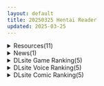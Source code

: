 ```yaml
---
layout: default
title: 20250325 Hentai Reader
updated: 2025-03-25
---
```


<details class='content-parent'>
<summary>
Resources(11)
</summary>
<details class='content-child'>
<summary>
<span class='rss-title'> [P站ID=111455072][gweda] fanbox 合集至25.3 [40G] </span> <a class='rss-link' href='https://gmgard.com/gm128915' target='_blank'>&nbsp;</a>
<div class='rss-published'> 🕛 20250324 19:30:48</div>
</summary>
<img src="https://static.gmgard.us/Images/upload/20743250330479276.jpg" /><br /><p>不知道是因为省事还是啥，每个图都是脱光的，其实有的穿衣服更色。全为无修正日语+韩语，打码的版本没下。</p>
</details>
<details class='content-child'>
<summary>
<span class='rss-title'> [動画置場 (フリム)][Flim13] 蜜姫 - 登校前の娘[fantia] </span> <a class='rss-link' href='https://gmgard.com/gm128907' target='_blank'>&nbsp;</a>
<div class='rss-published'> 🕛 20250324 17:37:31</div>
</summary>
<img src="https://static.gmgard.us/Images/upload/53318240010188224.jpg" /><br /><p>不愧是動画置場 (フリム)质量就是高啊</p>
</details>
<details class='content-child'>
<summary>
<span class='rss-title'> [自购][めろんぱんつ ][RJ364257]鋼鉄ヒロインThePinch! </span> <a class='rss-link' href='https://gmgard.com/gm128914' target='_blank'>&nbsp;</a>
<div class='rss-published'> 🕛 20250324 16:12:02</div>
</summary>
<img src="https://static.gmgard.us/Images/upload/16764250008170645.jpg" /><br /><p>21年的老游戏了，一直没有资源流出</p>
</details>
<details class='content-child'>
<summary>
<span class='rss-title'> [匿名汉化] [AzeLye (ファビ山)] 「御嬢様」って呼ばないでっ! (東方Project) </span> <a class='rss-link' href='https://gmgard.com/gm128912' target='_blank'>&nbsp;</a>
<div class='rss-published'> 🕛 20250324 14:49:39</div>
</summary>
<img src="https://static.gmgard.us/Images/upload/18847242149012623.jpg" /><br /><p>个人汉化，禁转任何网站。目前仅在本站发布。
叠个甲，没接触过东方，单纯觉得这本很色。


吐点黑泥：</p>
</details>
<details class='content-child'>
<summary>
<span class='rss-title'> [自购][RJ01356003](同人音声)[甘幸冬水][耳元密着背徳煽り]お父さんと世話焼き清楚JD愛娘の共依存近親相○しまくり性活[柚木つばめ] </span> <a class='rss-link' href='https://gmgard.com/gm128913' target='_blank'>&nbsp;</a>
<div class='rss-published'> 🕛 20250324 14:49:26</div>
</summary>
<img src="https://static.gmgard.us/Images/upload/1394242218268297.jpg" /><br /><p>剧情大概就是“唉，你听我说，女儿，你也知道，至从你娘离开后，爹是如何的痛苦，爹一直以为已永远的失去她，但最近发现并不是这样啊。爹发觉...你...长得很像你娘啊，本来我不觉得的，但最近真的越看越像，你知道吗，一定是你娘的灵魂转移到你身上啊，是千真万确的，爹感到你娘已经复活啊。”嘛，但是女儿并不是像刑无极一样是被强迫的，而是自己主动献身，希望父亲能振作起来，这也太孝了，应该算纯爱吧</p>
</details>
<details class='content-child'>
<summary>
<span class='rss-title'> [自购][YUZU KONBU]俺達の光のようなコッ◆ロちゃんが裏でお下品ボイス獣S◆Xしてる動画[fantia] </span> <a class='rss-link' href='https://gmgard.com/gm128911' target='_blank'>&nbsp;</a>
<div class='rss-published'> 🕛 20250324 13:23:22</div>
</summary>
<img src="https://static.gmgard.us/Images/upload/20174241952597239.jpg" /><br /><p>终于更新了</p>
</details>
<details class='content-child'>
<summary>
<span class='rss-title'> [RPG][RJ01360094][PixleAx]酒店NTR  ストアマトロンNTR(PC) </span> <a class='rss-link' href='https://gmgard.com/gm128909' target='_blank'>&nbsp;</a>
<div class='rss-published'> 🕛 20250324 13:23:22</div>
</summary>
<img src="https://static.gmgard.us/Images/upload/42352241744219227.jpg" /><br /><p>游戏介绍：</p>
</details>
<details class='content-child'>
<summary>
<span class='rss-title'> [R18资源相关][悬赏金额:500]按剧情找资源(图文无关) </span> <a class='rss-link' href='https://gmgard.com/gm128908' target='_blank'>&nbsp;</a>
<div class='rss-published'> 🕛 20250324 13:23:22</div>
</summary>
<img src="https://static.gmgard.us/Images/upload/10432240458135185.jpg" /><br /><p>求名字</p>
</details>
<details class='content-child'>
<summary>
<span class='rss-title'> [日系/合集][はらざきたくま]制服至上主義等52本[乱交/制服][3.6G] </span> <a class='rss-link' href='https://gmgard.com/gm128910' target='_blank'>&nbsp;</a>
<div class='rss-published'> 🕛 20250324 13:10:28</div>
</summary>
<img src="https://static.gmgard.us/Images/upload/15653241924484439.jpg" /><br /><p>(C56) [はらざきたくま] HEAVENLY 7 (カウボーイビバップ) [creepper個人漢化]
(C75) [はらざきたくま] wind flower (交響詩篇エウレカセブン) [黑条汉化]
[はらざきたくま] (单行本) Innocent Age Vol 2
[はらざきたくま] (单行本) Innocent Age Vol 3
[はらざきたくま] (单行本) SEARCH [サーチ</p>
</details>
<details class='content-child'>
<summary>
<span class='rss-title'> 【R3619】[Alreadyred3D] デミサーヴァント3穴終了機械姦 </span> <a class='rss-link' href='https://blog.reimu.net/archives/108507' target='_blank'>&nbsp;</a>
<div class='rss-published'> 🕛 20250324 08:00:28</div>
</summary>
大家好，我是每周一才出现的御所隐藏人物小二酱。（小一的混沌人格。） 给大家介绍一部画风“对于现代人还是太早了” &#8230; <a class="more-link" href="https://blog.reimu.net/archives/108507">继续阅读<span class="screen-reader-text">【R3619】[Alreadyred3D] デミサーヴァント3穴終了機械姦</span></a>
</details>
<details class='content-child'>
<summary>
<span class='rss-title'> 【S4771】[UdRat] 作者同人动画系列3D作品小合集 (11G) </span> <a class='rss-link' href='https://blog.reimu.net/archives/109176' target='_blank'>&nbsp;</a>
<div class='rss-published'> 🕛 20250324 05:00:22</div>
</summary>
如果你问我今年哪个作者更新最勤快，那毫无疑问是米粒儿啦~咳咳&#8230;在UdRat这位作者上，短短一年不到 &#8230; <a class="more-link" href="https://blog.reimu.net/archives/109176">继续阅读<span class="screen-reader-text">【S4771】[UdRat] 作者同人动画系列3D作品小合集 (11G)</span></a>
</details>

</details>
<details class='content-parent'>
<summary>
News(1)
</summary>
<details class='content-child'>
<summary>
<span class='rss-title'> 「奇哥足球」傳說中的紳士超任卡匣《SM調教師瞳》秋葉原開賣即完售，原製作者附上「偽瞳認證卡」 </span> <a class='rss-link' href='https://www.4gamers.com.tw/news/detail/70855/sm-trainer-hitomi-sfc-cartridge-akihabara-store' target='_blank'>&nbsp;</a>
<div class='rss-published'> 🕛 20250324 13:22:32</div>
</summary>
<img src="https://img.4gamers.com.tw/news-image/95b4ee2e-1149-4dd0-bb2f-f345bf67409f.jpg"/>
老司機收藏用途
</details>

</details>
<details class='content-parent'>
<summary>
DLsite Game Ranking(5)
</summary>
<details class='content-child'>
<summary>
<span class='rss-title'> 404号室の性感マッサージ [シン・ギュラリティー] </span> <a class='rss-link' href='https://www.dlsite.com/maniax/work/=/product_id/RJ01356701.html' target='_blank'>&nbsp;</a>
<div class='rss-published'> 🕛 20250325 13:16:27</div>
</summary>
<img src ="http://img.dlsite.jp/modpub/images2/work/doujin/RJ01357000/RJ01356701_img_main.jpg"/><br/>マッサージ好き必見の3Dゲーム！凝り固まったバストをほぐし、悪いものが溜まった膣を中から柔らかくしてあげましょう。オイルを塗ってカラダをぬるぬるに…媚薬で全身気持ちよく…、届かないところは道具(?)を使ってほぐしていきましょう。さあ、あなたは今日から404号室のマッサージ師です。
</details>
<details class='content-child'>
<summary>
<span class='rss-title'> 魔術学校の落ちこぼれ錬金術師 [腰の火] </span> <a class='rss-link' href='https://www.dlsite.com/maniax/work/=/product_id/RJ01297830.html' target='_blank'>&nbsp;</a>
<div class='rss-published'> 🕛 20250325 13:16:27</div>
</summary>
<img src ="http://img.dlsite.jp/modpub/images2/work/doujin/RJ01298000/RJ01297830_img_main.jpg"/><br/>落ちこぼれ男主人公の逆転従属化ファンタジーRPGです。5人のヒロインと従属プレイ、寝取られ、敗北H、ハレームプレイ。淫乱・END分岐多数!
</details>
<details class='content-child'>
<summary>
<span class='rss-title'> ストアマトロンNTR [PixleAx] </span> <a class='rss-link' href='https://www.dlsite.com/maniax/work/=/product_id/RJ01360094.html' target='_blank'>&nbsp;</a>
<div class='rss-published'> 🕛 20250325 13:16:27</div>
</summary>
<img src ="http://img.dlsite.jp/modpub/images2/work/doujin/RJ01361000/RJ01360094_img_main.jpg"/><br/>ある辺境の町に、長年子宝に恵まれない美しい女店主がいた。彼女を触れて、抱いて、彼女の長年叶わぬ願いを果たしてあげよう……
</details>
<details class='content-child'>
<summary>
<span class='rss-title'> 【中英日韩】妻子是自愿NTR 纯爱？复仇？ [azucat] </span> <a class='rss-link' href='https://www.dlsite.com/maniax/work/=/product_id/RJ01323899.html' target='_blank'>&nbsp;</a>
<div class='rss-published'> 🕛 20250325 13:16:27</div>
</summary>
<img src ="http://img.dlsite.jp/modpub/images2/work/doujin/RJ01324000/RJ01323899_img_main.jpg"/><br/>通过各种事件和迷你游戏来提高好感度和淫乱度，来勾引人妻和女警吧。故事分为纯爱路线和复仇路线。
</details>
<details class='content-child'>
<summary>
<span class='rss-title'> 【おさわり×同棲SLG】おにいちゃんのことが大大大好きな賢くて可愛くてロボないもうと(死んでる)【いもうと】 [もちべえろし] </span> <a class='rss-link' href='https://www.dlsite.com/maniax/work/=/product_id/RJ01303013.html' target='_blank'>&nbsp;</a>
<div class='rss-published'> 🕛 20250325 13:16:27</div>
</summary>
<img src ="http://img.dlsite.jp/modpub/images2/work/doujin/RJ01304000/RJ01303013_img_main.jpg"/><br/>素直で可愛いあなただけの『いもうとロボ』とのドキドキ同棲系SLG♪(おさわりえっち有)
</details>

</details>
<details class='content-parent'>
<summary>
DLsite Voice Ranking(5)
</summary>
<details class='content-child'>
<summary>
<span class='rss-title'> 神推しだったあのアイドルが僕専用種付けおま◯こに!?2 [はにぃらばぁず] </span> <a class='rss-link' href='https://www.dlsite.com/maniax/work/=/product_id/RJ01348932.html' target='_blank'>&nbsp;</a>
<div class='rss-published'> 🕛 20250325 13:16:29</div>
</summary>
<img src ="http://img.dlsite.jp/modpub/images2/work/doujin/RJ01349000/RJ01348932_img_main.jpg"/><br/>強烈な嫉妬心が大暴走!? 話題沸騰のクールアイドルが 君だけに過激なドスケベファンサ!  『…ねぇ、私のこと、ずっと見てたよね? あんな子じゃなくて、私の方がいいよ?』 二人だけの空間で繰り広げられる、アイドルの限界を超えた 嫉妬まみれの超絶エッチなご奉仕タイム  クールに隠した本性が、君だけに明かされる…! 最高潮に昂った感情はもう止まらない!  ドスケベに暴走する嫉妬アイドルに 骨の髄まで愛されちゃう
</details>
<details class='content-child'>
<summary>
<span class='rss-title'> 【耳元密着背徳煽り】お父さんと世話焼き清楚JD愛娘の共依存近親相○しまくり性活 [甘幸冬水] </span> <a class='rss-link' href='https://www.dlsite.com/maniax/work/=/product_id/RJ01356003.html' target='_blank'>&nbsp;</a>
<div class='rss-published'> 🕛 20250325 13:16:29</div>
</summary>
<img src ="http://img.dlsite.jp/modpub/images2/work/doujin/RJ01357000/RJ01356003_img_main.jpg"/><br/>スミレ CV:柚木つばめ様  愛娘と体の関係になってしまう背徳感、そこから体を重ねるのが日常になってしまう。清楚で美人で断れない性格の優しい娘に、イケナイな事だと囁かれるも、母性的にエッチな行為をされる度におちんちんがイライラする事間違いなし♪  プレイ内容:(お耳ふーふー/淫語煽り/耳元密着/抱きしめ/我慢喘ぎ/処女喪失/ベロチュー/中出し/代弁シチュ/嘘喘ぎ/フェラ/イラマチオ/濁点オホ絶頂…等)
</details>
<details class='content-child'>
<summary>
<span class='rss-title'> 世話焼き彼女の甘やかし耳かき [Crescendo] </span> <a class='rss-link' href='https://www.dlsite.com/maniax/work/=/product_id/RJ01358981.html' target='_blank'>&nbsp;</a>
<div class='rss-published'> 🕛 20250325 13:16:29</div>
</summary>
<img src ="http://img.dlsite.jp/modpub/images2/work/doujin/RJ01359000/RJ01358981_img_main.jpg"/><br/>動画だけでなくASMRや耳かきボイス作品ももっと聞いてみたい‼Crescendoのイチャラブ聞いてみたい‼という方は是非‼声伊倉える様
</details>
<details class='content-child'>
<summary>
<span class='rss-title'> 【実演オナニーオムニバス】新規録りおろし実演オナニー×100人、18時間40分超えの究極オムニバス!! [超究極] </span> <a class='rss-link' href='https://www.dlsite.com/maniax/work/=/product_id/RJ01347281.html' target='_blank'>&nbsp;</a>
<div class='rss-published'> 🕛 20250325 13:16:29</div>
</summary>
<img src ="http://img.dlsite.jp/modpub/images2/work/doujin/RJ01348000/RJ01347281_img_main.jpg"/><br/>サークル1周年記念、同人声優/AVtuber/裏垢女子/その他アダルト活動者/一般女性…エッチな女の子100人の新規録りおろし実演オナニーが詰め込まれた18時間40分超えのモンスター作品です!
</details>
<details class='content-child'>
<summary>
<span class='rss-title'> 【期間限定55円】総勢8名!素人女性に〝フェラ抜き〟を頼んでみたら…<KU100> [性為の戯れ] </span> <a class='rss-link' href='https://www.dlsite.com/maniax/work/=/product_id/RJ01354136.html' target='_blank'>&nbsp;</a>
<div class='rss-published'> 🕛 20250325 13:16:29</div>
</summary>
<img src ="http://img.dlsite.jp/modpub/images2/work/doujin/RJ01355000/RJ01354136_img_main.jpg"/><br/>総勢8名の素人女性に突撃要求!もしフェラ抜きを頼んだらシテくれる?シテくれない?もしくは…それ以上?【CV:杏仁らいち様、山田じぇみ子様、乙倉ゅい様、餅梨あむ様、秋野かえで様、風鈴みすず様、御子柴泉様、西瓜すいか様】
</details>

</details>
<details class='content-parent'>
<summary>
DLsite Comic Ranking(5)
</summary>
<details class='content-child'>
<summary>
<span class='rss-title'> 精隷牢獄リェグ～奇形魔物との自慰交尾に伴う破滅願望～ [I'm moralist] </span> <a class='rss-link' href='https://www.dlsite.com/maniax/work/=/product_id/RJ01355161.html' target='_blank'>&nbsp;</a>
<div class='rss-published'> 🕛 20250325 13:16:30</div>
</summary>
<img src ="http://img.dlsite.jp/modpub/images2/work/doujin/RJ01356000/RJ01355161_img_main.jpg"/><br/>精霊リェグにはとある秘密があった。それはーー
</details>
<details class='content-child'>
<summary>
<span class='rss-title'> 距離感がバグってる義妹が一生イチャラブしてくる [聖華快楽書店] </span> <a class='rss-link' href='https://www.dlsite.com/maniax/work/=/product_id/RJ01291565.html' target='_blank'>&nbsp;</a>
<div class='rss-published'> 🕛 20250325 13:16:30</div>
</summary>
<img src ="http://img.dlsite.jp/modpub/images2/work/doujin/RJ01292000/RJ01291565_img_main.jpg"/><br/>巨乳でダウナーな義妹が義兄にひたすらイチャラブしてくる話
</details>
<details class='content-child'>
<summary>
<span class='rss-title'> クリ責め感覚遮断トラップ～敗北マゾシスターができるまで～ [猫作ランド] </span> <a class='rss-link' href='https://www.dlsite.com/maniax/work/=/product_id/RJ01304055.html' target='_blank'>&nbsp;</a>
<div class='rss-published'> 🕛 20250325 13:16:30</div>
</summary>
<img src ="http://img.dlsite.jp/modpub/images2/work/doujin/RJ01305000/RJ01304055_img_main.jpg"/><br/>感覚遮断落とし穴で徹底的にクリ責めされ、敗北マゾアクメを覚えちゃう子のお話です
</details>
<details class='content-child'>
<summary>
<span class='rss-title'> 人格排泄!JK鬼アクメ [JKぱすた] </span> <a class='rss-link' href='https://www.dlsite.com/maniax/work/=/product_id/RJ01344111.html' target='_blank'>&nbsp;</a>
<div class='rss-published'> 🕛 20250325 13:16:30</div>
</summary>
<img src ="http://img.dlsite.jp/modpub/images2/work/doujin/RJ01345000/RJ01344111_img_main.jpg"/><br/>ヒロインの桜木美雪は、ある日突然連れ去られ、薬で人格排泄させられた挙句、従順な肉奴○になるまで何度も強○絶頂をさせられてしまう。
</details>
<details class='content-child'>
<summary>
<span class='rss-title'> 搾精担当お姉さん2 [猿猴] </span> <a class='rss-link' href='https://www.dlsite.com/maniax/work/=/product_id/RJ01361238.html' target='_blank'>&nbsp;</a>
<div class='rss-published'> 🕛 20250325 13:16:30</div>
</summary>
<img src ="http://img.dlsite.jp/modpub/images2/work/doujin/RJ01362000/RJ01361238_img_main.jpg"/><br/>体格差で組み敷かれ、ろくな抵抗も許されず弄ばれて精と潮を搾り取られる、お姉さん達による羽交い絞め搾精…！
</details>

</details>
